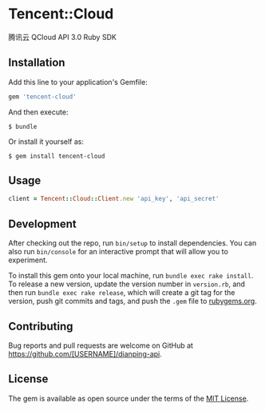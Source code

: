 # Tencent::Cloud

腾讯云 QCloud API 3.0 Ruby SDK

## Installation

Add this line to your application's Gemfile:

```ruby
gem 'tencent-cloud'
```

And then execute:

    $ bundle

Or install it yourself as:

    $ gem install tencent-cloud

## Usage

```ruby
client = Tencent::Cloud::Client.new 'api_key', 'api_secret'

```

## Development

After checking out the repo, run `bin/setup` to install dependencies. You can also run `bin/console` for an interactive prompt that will allow you to experiment.

To install this gem onto your local machine, run `bundle exec rake install`. To release a new version, update the version number in `version.rb`, and then run `bundle exec rake release`, which will create a git tag for the version, push git commits and tags, and push the `.gem` file to [rubygems.org](https://rubygems.org).

## Contributing

Bug reports and pull requests are welcome on GitHub at https://github.com/[USERNAME]/dianping-api.

## License

The gem is available as open source under the terms of the [MIT License](https://opensource.org/licenses/MIT).
